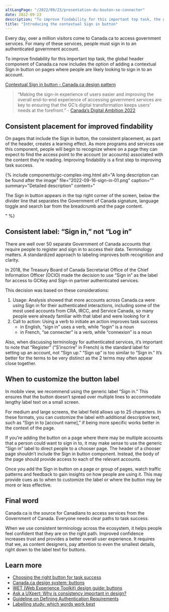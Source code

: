 ```yaml
---
altLangPage: "/2022/09/23/presentation-du-bouton-se-connecter"
date: 2022-09-23
description: "To improve findability for this important top task, the global header component of Canada.ca now includes the option of adding a contextual Sign in button on pages where people are likely looking to sign in to an account."
title: "Introducing the contextual Sign in button"
---
```

Every day, over a million visitors come to Canada.ca to access government services. For many of these services, people must sign in to an authenticated government account.

To improve findability for this important top task, the global header component of Canada.ca now includes the option of adding a contextual Sign in button on pages where people are likely looking to sign in to an account.

[Contextual Sign in button - Canada.ca design pattern](https://design.canada.ca/common-design-patterns/contextual-signin.html)

> “Making the sign-in experience of users easier and improving the overall end-to-end experience of accessing government services are key to ensuring that the GC’s digital transformation keeps users’ needs at the forefront.” - [Canada’s Digital Ambition 2022](https://www.canada.ca/en/government/system/digital-government/government-canada-digital-operations-strategic-plans/canada-digital-ambition.html)

## Consistent placement for improved findability

On pages that include the Sign in button, the consistent placement, as part of the header, creates a learning effect. As more programs and services use this component, people will begin to recognize where on a page they can expect to find the access point to the account (or accounts) associated with the content they’re reading. Improving findability is a first step to improving task success.

{% include components/gc-complex-img.html
   alt="A long description can be found after the image"
   file="2022-09-16-sign-in-01.png"
   caption=""
   summary="Detailed description"
   content="<p>The Sign in button appears in the top right corner of the screen, below the divider line that separates the Government of Canada signature, language toggle and search bar from the breadcrumb and the page content.</p>"
%}

## Consistent label: “Sign in,” not “Log in”

There are well over 50 separate Government of Canada accounts that require people to register and sign in to access their data. Terminology matters. A standardized approach to labeling improves both recognition and clarity.

In 2018, the Treasury Board of Canada Secretariat Office of the Chief Information Officer (OCIO) made the decision to use “Sign in” as the label for access to GCKey and Sign-in partner authenticated services.

This decision was based on these considerations:

1. Usage: Analysis showed that more accounts across Canada.ca were using Sign in for their authenticated interactions, including some of the most used accounts from CRA, IRCC, and Service Canada, so many people were already familiar with that label and were looking for it
2. Call to action: Using a verb to initiate an action improves task success
   - in English, “sign in” uses a verb, while “login” is a noun
   - in French, “se connecter” is a verb, while “connexion” is a noun

Also, when discussing terminology for authenticated services, it’s important to note that “Register” (“S’inscrire” in French) is the standard label for setting up an account, not “Sign up.” “Sign up” is too similar to “Sign in.” It’s better for the terms to be very distinct as the 2 terms may often appear close together.

## When to customize the button label

In mobile view, we recommend using the generic label “Sign in.” This ensures that the button doesn’t spread over multiple lines to accommodate lengthy label text on a small screen.

For medium and large screens, the label field allows up to 25 characters. In these formats, you can customize the label with additional descriptive text, such as “Sign in to [account name],” if being more specific works better in the context of the page.

If you’re adding the button on a page where there may be multiple accounts that a person could want to sign in to, it may make sense to use the generic “Sign in” label to direct people to a chooser page. The header of a chooser page shouldn’t include the Sign in button component. Instead, the body of the page should provide access to each of the relevant accounts.

Once you add the Sign in button on a page or group of pages, watch traffic patterns and feedback to gain insights on how people are using it. This may provide cues as to when to customize the label or where the button may be more or less effective.

## Final word

Canada.ca is the source for Canadians to access services from the Government of Canada. Everyone needs clear paths to task success.

When we use consistent terminology across the ecosystem, it helps people feel confident that they are on the right path. Improved confidence increases trust and provides a better overall user experience. It requires that we, as content designers, pay attention to even the smallest details, right down to the label text for buttons.

## Learn more
- [Choosing the right button for task success](https://blog.canada.ca/2020/12/17/choosing-buttons.html)
- [Canada.ca design system: buttons](https://design.canada.ca/common-design-patterns/buttons.html)
- [WET (Web Experience Toolkit) design guide: buttons](https://wet-boew.github.io/wet-boew-styleguide/design/buttons-en.html?wbdisable=true)
- [Ask a UXpert: Why is consistency important in design?](https://www.youtube.com/watch?v=UHUluiMe0cA&t=51s)
- [Guideline on Defining Authentication Requirements](https://www.tbs-sct.canada.ca/pol/doc-eng.aspx?id=26262)
- [Labelling study: which words work best
](https://blog.canada.ca/2020/10/02/labelling-study)
